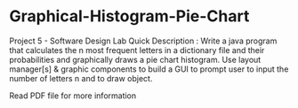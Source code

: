 # Graphical-Histogram-Pie-Chart
Project 5 - Software Design Lab
Quick Description : Write a java program that calculates the n most frequent letters in a dictionary file and their probabilities and graphically draws a pie chart histogram. Use layout manager[s] & graphic components to build a GUI to prompt user to input the number of letters n and to draw object.

Read PDF file for more information

